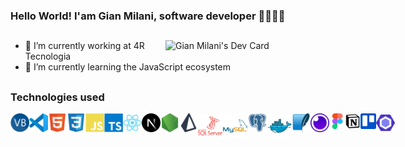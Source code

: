 ### Hello World! I'am Gian Milani, software developer 👋👨🏼‍💻
##
<a href="https://app.daily.dev/Gian_Milani">
    <img src="https://api.daily.dev/devcards/v2/As5fO7Tq65C4DjtSylSzn.png?type=default&r=5p2" width="256" alt="Gian Milani's Dev Card" align="right"/>
</a>

- 🔭 I’m currently working at 4R Tecnologia
- 🌱 I’m currently learning the JavaScript ecosystem
##
<h3>Technologies used</h3>
<div style="display: flex" align="left">
    <img align="center" alt="VB" height="30" width="40" src="https://raw.githubusercontent.com/devicons/devicon/master/icons/visualbasic/visualbasic-original.svg" />  
    <img align="center" alt="VSCode" height="30" width="40" src="https://raw.githubusercontent.com/devicons/devicon/master/icons/vscode/vscode-original.svg" />
    <img align="center" alt="HTML5" height="30" width="40" src="https://raw.githubusercontent.com/devicons/devicon/master/icons/html5/html5-original.svg" />
    <img align="center" alt="CSS3" height="30" width="40" src="https://raw.githubusercontent.com/devicons/devicon/master/icons/css3/css3-original.svg" />
    <img align="center" alt="JavaScript" height="30" width="40" src="https://raw.githubusercontent.com/devicons/devicon/master/icons/javascript/javascript-plain.svg" />
    <img align="center" alt="TypeScript" height="30" width="40" src="https://raw.githubusercontent.com/devicons/devicon/master/icons/typescript/typescript-plain.svg" />
    <img align="center" alt="ReactJS" height="30" width="40" src="https://raw.githubusercontent.com/devicons/devicon/master/icons/react/react-original.svg" /> 
    <img align="center" alt="NextJS" height="30" width="40" src="https://raw.githubusercontent.com/devicons/devicon/master/icons/nextjs/nextjs-original.svg" />
    <img align="center" alt="NodeJS" height="30" width="40" src="https://raw.githubusercontent.com/devicons/devicon/master/icons/nodejs/nodejs-original.svg" />    
    <img align="center" alt="Prisma" height="30" width="40" src="https://raw.githubusercontent.com/devicons/devicon/master/icons/prisma/prisma-original.svg" />        
    <br />
    <br />
    <img align="center" alt="SQLServer" height="40" width="50" src="https://raw.githubusercontent.com/devicons/devicon/master/icons/microsoftsqlserver/microsoftsqlserver-plain-wordmark.svg" />
    <img align="center" alt="MySQL" height="40" width="50" src="https://raw.githubusercontent.com/devicons/devicon/master/icons/mysql/mysql-original-wordmark.svg" />
    <img align="center" alt="PostgreSQL" height="30" width="35" src="https://raw.githubusercontent.com/devicons/devicon/master/icons/postgresql/postgresql-plain.svg" />
    <img align="center" alt="Docker" height="40" width="50" src="https://raw.githubusercontent.com/devicons/devicon/master/icons/docker/docker-original.svg" />
    <img align="center" alt="SQLite" height="30" width="35" src="https://raw.githubusercontent.com/devicons/devicon/master/icons/sqlite/sqlite-original.svg"/>
    <img align="center" alt="Insomnia" height="30" width="40" src="https://raw.githubusercontent.com/devicons/devicon/master/icons/insomnia/insomnia-original.svg" />
    <img align="center" alt="Figma" height="25" width="35" src="https://raw.githubusercontent.com/devicons/devicon/master/icons/figma/figma-original.svg" />  
    <img align="center" alt="Notion" height="25" width="35" src="https://raw.githubusercontent.com/devicons/devicon/master/icons/notion/notion-original.svg" />
    <img align="center" alt="Trello" height="25" width="35" src="https://raw.githubusercontent.com/devicons/devicon/master/icons/trello/trello-plain.svg" />
    <img align="center" alt="ESLint" height="30" width="40" src="https://raw.githubusercontent.com/devicons/devicon/master/icons/eslint/eslint-original.svg" />
    
</div>
